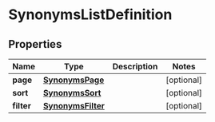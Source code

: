 
# SynonymsListDefinition

## Properties
Name | Type | Description | Notes
------------ | ------------- | ------------- | -------------
**page** | [**SynonymsPage**](SynonymsPage.md) |  |  [optional]
**sort** | [**SynonymsSort**](SynonymsSort.md) |  |  [optional]
**filter** | [**SynonymsFilter**](SynonymsFilter.md) |  |  [optional]




